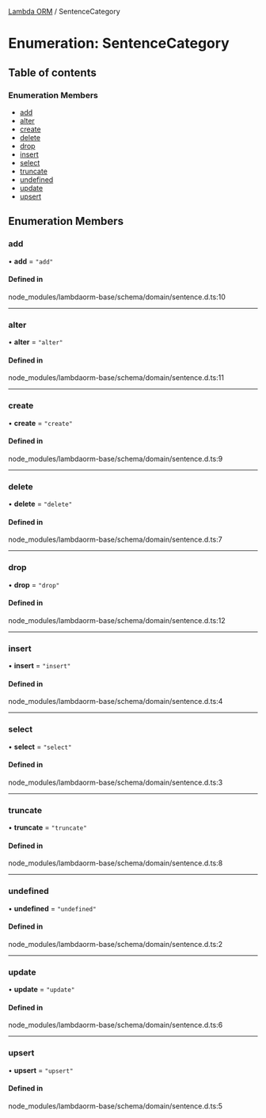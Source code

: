 [Lambda ORM](../README.md) / SentenceCategory

# Enumeration: SentenceCategory

## Table of contents

### Enumeration Members

- [add](SentenceCategory.md#add)
- [alter](SentenceCategory.md#alter)
- [create](SentenceCategory.md#create)
- [delete](SentenceCategory.md#delete)
- [drop](SentenceCategory.md#drop)
- [insert](SentenceCategory.md#insert)
- [select](SentenceCategory.md#select)
- [truncate](SentenceCategory.md#truncate)
- [undefined](SentenceCategory.md#undefined)
- [update](SentenceCategory.md#update)
- [upsert](SentenceCategory.md#upsert)

## Enumeration Members

### add

• **add** = ``"add"``

#### Defined in

node_modules/lambdaorm-base/schema/domain/sentence.d.ts:10

___

### alter

• **alter** = ``"alter"``

#### Defined in

node_modules/lambdaorm-base/schema/domain/sentence.d.ts:11

___

### create

• **create** = ``"create"``

#### Defined in

node_modules/lambdaorm-base/schema/domain/sentence.d.ts:9

___

### delete

• **delete** = ``"delete"``

#### Defined in

node_modules/lambdaorm-base/schema/domain/sentence.d.ts:7

___

### drop

• **drop** = ``"drop"``

#### Defined in

node_modules/lambdaorm-base/schema/domain/sentence.d.ts:12

___

### insert

• **insert** = ``"insert"``

#### Defined in

node_modules/lambdaorm-base/schema/domain/sentence.d.ts:4

___

### select

• **select** = ``"select"``

#### Defined in

node_modules/lambdaorm-base/schema/domain/sentence.d.ts:3

___

### truncate

• **truncate** = ``"truncate"``

#### Defined in

node_modules/lambdaorm-base/schema/domain/sentence.d.ts:8

___

### undefined

• **undefined** = ``"undefined"``

#### Defined in

node_modules/lambdaorm-base/schema/domain/sentence.d.ts:2

___

### update

• **update** = ``"update"``

#### Defined in

node_modules/lambdaorm-base/schema/domain/sentence.d.ts:6

___

### upsert

• **upsert** = ``"upsert"``

#### Defined in

node_modules/lambdaorm-base/schema/domain/sentence.d.ts:5
